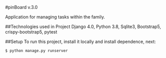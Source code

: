 #pinBoard v.3.0

Application for managing tasks within the family.


##Technologies used in Project
Django 4.0, Python 3.8, Sqlite3, Bootstrap5, crispy-bootstrap5, pytest



##Setup
To run this project, install it locally and install dependence, next:
```angular2html
$ python manage.py runserver
```




